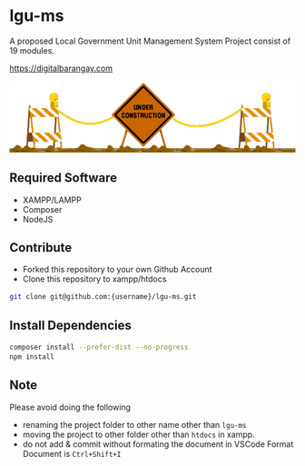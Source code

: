 # lgu-ms

A proposed Local Government Unit Management System Project consist of 19 modules.

https://digitalbarangay.com

<img src="animated-roped-off-construction-barracades.gif">

## Required Software
- XAMPP/LAMPP
- Composer
- NodeJS

## Contribute
- Forked this repository to your own Github Account
- Clone this repository to xampp/htdocs
```bash
git clone git@github.com:{username}/lgu-ms.git
```

## Install Dependencies
```bash
composer install --prefer-dist --no-progress
npm install
```

## Note
Please avoid doing the following
- renaming the project folder to other name other than `lgu-ms`
- moving the project to other folder other than `htdocs` in xampp.
- do not add & commit without formating the document in VSCode Format Document is `Ctrl+Shift+I`